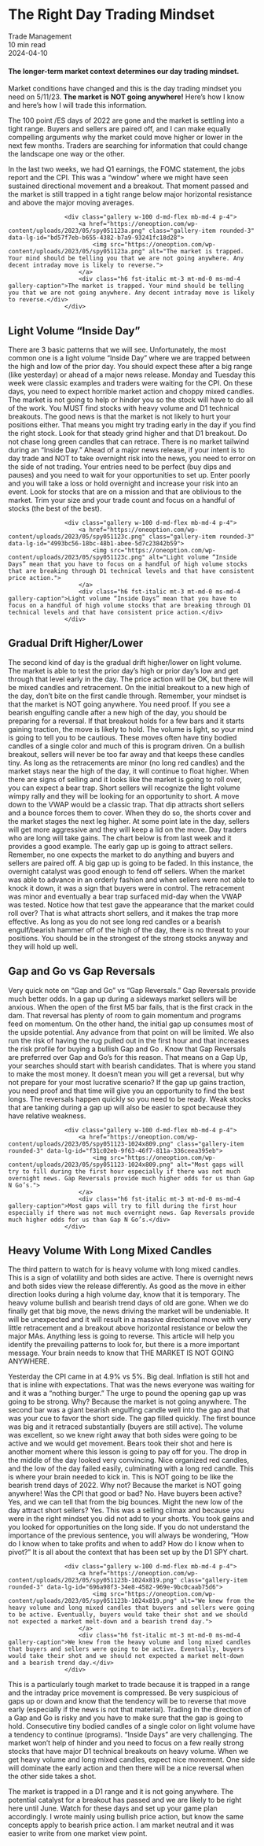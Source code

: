 
<div class="bg-secondary">
<h1 class="py-5 ms-3 ms-md-4 my-0">The Right Day Trading Mindset</h1>
</div>
<div class="d-flex align-items-center flex-wrap text-muted ps-3 ps-md-4 py-3 border-top border-bottom">
<div class="border-end pe-3 me-3">
<span class="badge bg-faded-primary text-primary">
Trade Management </span>
</div>
<div class="fs-sm pe-3 border-end me-3">10 min read</div>
<div class="fs-sm">
2024-04-10 </div>
</div>
<section class="px-3 px-md-4 py-4">
<h4 class="wp-block-heading">The longer-term market context determines our day trading mindset.</h4>
<p>Market conditions have changed and this is the day trading mindset you need on 5/11/23.&nbsp;<strong>The market is NOT going anywhere!</strong>&nbsp;Here’s how I know and here’s how I will trade this information.</p>
<p>The 100 point /ES days of 2022 are gone and the market is settling into a tight range. Buyers and sellers are paired off, and I can make equally compelling arguments why the market could move higher or lower in the next few months. Traders are searching for information that could change the landscape one way or the other.</p>
<p>In the last two weeks, we had Q1 earnings, the FOMC statement, the jobs report and the CPI. This was a “window” where we might have seen sustained directional movement and a breakout. That moment passed and the market is still trapped in a tight range below major horizontal resistance and above the major moving averages.</p>

                    <div class="gallery w-100 d-md-flex mb-md-4 p-4">
                        <a href="https://oneoption.com/wp-content/uploads/2023/05/spy051123a.png" class="gallery-item rounded-3" data-lg-id="bd57f7eb-b655-4382-b7a9-93241fc18d28">
                            <img src="https://oneoption.com/wp-content/uploads/2023/05/spy051123a.png" alt="The market is trapped. Your mind should be telling you that we are not going anywhere. Any decent intraday move is likely to reverse.">
                        </a>
                        <div class="h6 fst-italic mt-3 mt-md-0 ms-md-4 gallery-caption">The market is trapped. Your mind should be telling you that we are not going anywhere. Any decent intraday move is likely to reverse.</div>
                    </div>
                
<h2 class="wp-block-heading" id="Light_Volume_Inside_Day_">Light Volume “Inside Day”</h2>
<p>There are 3 basic patterns that we will see. Unfortunately, the most common one is a light volume “Inside Day” where we are trapped between the high and low of the prior day. You should expect these after a big range (like yesterday) or ahead of a major news release. Monday and Tuesday this week were classic examples and traders were waiting for the CPI. On these days, you need to expect horrible market action and choppy mixed candles. The market is not going to help or hinder you so the stock will have to do all of the work. You MUST find stocks with heavy volume and D1 technical breakouts. The good news is that the market is not likely to hurt your positions either. That means you might try trading early in the day if you find the right stock. Look for that steady grind higher and that D1 breakout. Do not chase long green candles that can retrace. There is no market tailwind during an “Inside Day.” Ahead of a major news release, if your intent is to day trade and NOT to take overnight risk into the news, you need to error on the side of not trading. Your entries need to be perfect (buy dips and pauses) and you need to wait for your opportunities to set up. Enter poorly and you will take a loss or hold overnight and increase your risk into an event. Look for stocks that are on a mission and that are oblivious to the market. Trim your size and your trade count and focus on a handful of stocks (the best of the best).</p>

                    <div class="gallery w-100 d-md-flex mb-md-4 p-4">
                        <a href="https://oneoption.com/wp-content/uploads/2023/05/spy051123c.png" class="gallery-item rounded-3" data-lg-id="4993bc56-18bc-48b1-abee-5d7c23842b59">
                            <img src="https://oneoption.com/wp-content/uploads/2023/05/spy051123c.png" alt="Light volume “Inside Days” mean that you have to focus on a handful of high volume stocks that are breaking through D1 technical levels and that have consistent price action.">
                        </a>
                        <div class="h6 fst-italic mt-3 mt-md-0 ms-md-4 gallery-caption">Light volume “Inside Days” mean that you have to focus on a handful of high volume stocks that are breaking through D1 technical levels and that have consistent price action.</div>
                    </div>
                
<h2 class="wp-block-heading" id="Gradual_Drift_Higher_Lower">Gradual Drift Higher/Lower</h2>
<p>The second kind of day is the gradual drift higher/lower on light volume. The market is able to test the prior day’s high or prior day’s low and get through that level early in the day. The price action will be OK, but there will be mixed candles and retracement. On the initial breakout to a new high of the day, don’t bite on the first candle through. Remember, your mindset is that the market is NOT going anywhere. You need proof. If you see a bearish engulfing candle after a new high of the day, you should be preparing for a reversal. If that breakout holds for a few bars and it starts gaining traction, the move is likely to hold. The volume is light, so your mind is going to tell you to be cautious. These moves often have tiny bodied candles of a single color and much of this is program driven. On a bullish breakout, sellers will never be too far away and that keeps these candles tiny. As long as the retracements are minor (no long red candles) and the market stays near the high of the day, it will continue to float higher. When there are signs of selling and it looks like the market is going to roll over, you can expect a bear trap. Short sellers will recognize the light volume wimpy rally and they will be looking for an opportunity to short. A move down to the VWAP would be a classic trap. That dip attracts short sellers and a bounce forces them to cover. When they do so, the shorts cover and the market stages the next leg higher. At some point late in the day, sellers will get more aggressive and they will keep a lid on the move. Day traders who are long will take gains. The chart below is from last week and it provides a good example. The early gap up is going to attract sellers. Remember, no one expects the market to do anything and buyers and sellers are paired off. A big gap up is going to be faded. In this instance, the overnight catalyst was good enough to fend off sellers. When the market was able to advance in an orderly fashion and when sellers were not able to knock it down, it was a sign that buyers were in control. The retracement was minor and eventually a bear trap surfaced mid-day when the VWAP was tested. Notice how that test gave the appearance that the market could roll over? That is what attracts short sellers, and it makes the trap more effective. As long as you do not see long red candles or a bearish engulf/bearish hammer off of the high of the day, there is no threat to your positions. You should be in the strongest of the strong stocks anyway and they will hold up well.</p>
<h2 class="wp-block-heading" id="Gap_and_Go_vs_Gap_Reversals">Gap and Go vs Gap Reversals</h2>
<p>Very quick note on “Gap and Go” vs “Gap Reversals.” Gap Reversals provide much better odds. In a gap up during a sideways market sellers will be anxious. When the open of the first M5 bar fails, that is the first crack in the dam. That reversal has plenty of room to gain momentum and programs feed on momentum. On the other hand, the initial gap up consumes most of the upside potential. Any advance from that point on will be limited. We also run the risk of having the rug pulled out in the first hour and that increases the risk profile for buying a bullish Gap and Go . Know that Gap Reversals are preferred over Gap and Go’s for this reason. That means on a Gap Up, your searches should start with bearish candidates. That is where you stand to make the most money. It doesn’t mean you will get a reversal, but why not prepare for your most lucrative scenario? If the gap up gains traction, you need proof and that time will give you an opportunity to find the best longs. The reversals happen quickly so you need to be ready. Weak stocks that are tanking during a gap up will also be easier to spot because they have relative weakness.</p>

                    <div class="gallery w-100 d-md-flex mb-md-4 p-4">
                        <a href="https://oneoption.com/wp-content/uploads/2023/05/spy051123-1024x809.png" class="gallery-item rounded-3" data-lg-id="f31c02eb-9f63-46f7-811a-336ceea395eb">
                            <img src="https://oneoption.com/wp-content/uploads/2023/05/spy051123-1024x809.png" alt="Most gaps will try to fill during the first hour especially if there was not much overnight news. Gap Reversals provide much higher odds for us than Gap N Go’s.">
                        </a>
                        <div class="h6 fst-italic mt-3 mt-md-0 ms-md-4 gallery-caption">Most gaps will try to fill during the first hour especially if there was not much overnight news. Gap Reversals provide much higher odds for us than Gap N Go’s.</div>
                    </div>
                
<h2 class="wp-block-heading" id="Heavy_Volume_With_Long_Mixed_Candles">Heavy Volume With Long Mixed Candles</h2>
<p>The third pattern to watch for is heavy volume with long mixed candles. This is a sign of volatility and both sides are active. There is overnight news and both sides view the release differently. As good as the move in either direction looks during a high volume day, know that it is temporary. The heavy volume bullish and bearish trend days of old are gone. When we do finally get that big move, the news driving the market will be undeniable. It will be unexpected and it will result in a massive directional move with very little retracement and a breakout above horizontal resistance or below the major MAs. Anything less is going to reverse. This article will help you identify the prevailing patterns to look for, but there is a more important message. Your brain needs to know that THE MARKET IS NOT GOING ANYWHERE.</p>
<p>Yesterday the CPI came in at 4.9% vs 5%. Big deal. Inflation is still hot and that is inline with expectations. That was the news everyone was waiting for and it was a “nothing burger.” The urge to pound the opening gap up was going to be strong. Why? Because the market is not going anywhere. The second bar was a giant bearish engulfing candle well into the gap and that was your cue to favor the short side. The gap filled quickly. The first bounce was big and it retraced substantially (buyers are still active). The volume was excellent, so we knew right away that both sides were going to be active and we would get movement. Bears took their shot and here is another moment where this lesson is going to pay off for you. The drop in the middle of the day looked very convincing. Nice organized red candles, and the low of the day failed easily, culminating with a long red candle. This is where your brain needed to kick in. This is NOT going to be like the bearish trend days of 2022. Why not? Because the market is NOT going anywhere! Was the CPI that good or bad? No. Have buyers been active? Yes, and we can tell that from the big bounces. Might the new low of the day attract short sellers? Yes. This was a selling climax and because you were in the right mindset you did not add to your shorts. You took gains and you looked for opportunities on the long side. If you do not understand the importance of the previous sentence, you will always be wondering, “How do I know when to take profits and when to add? How do I know when to pivot?” It is all about the context that has been set up by the D1 SPY chart.</p>

                    <div class="gallery w-100 d-md-flex mb-md-4 p-4">
                        <a href="https://oneoption.com/wp-content/uploads/2023/05/spy051123b-1024x819.png" class="gallery-item rounded-3" data-lg-id="696a98f3-34e8-4582-969e-9bc0caab75d6">
                            <img src="https://oneoption.com/wp-content/uploads/2023/05/spy051123b-1024x819.png" alt="We knew from the heavy volume and long mixed candles that buyers and sellers were going to be active. Eventually, buyers would take their shot and we should not expected a market melt-down and a bearish trend day.">
                        </a>
                        <div class="h6 fst-italic mt-3 mt-md-0 ms-md-4 gallery-caption">We knew from the heavy volume and long mixed candles that buyers and sellers were going to be active. Eventually, buyers would take their shot and we should not expected a market melt-down and a bearish trend day.</div>
                    </div>
                
<p>This is a particularly tough market to trade because it is trapped in a range and the intraday price movement is compressed. Be very suspicious of gaps up or down and know that the tendency will be to reverse that move early (especially if the news is not that material). Trading in the direction of a Gap and Go is risky and you have to make sure that the gap is going to hold. Consecutive tiny bodied candles of a single color on light volume have a tendency to continue (programs). “Inside Days” are very challenging. The market won’t help of hinder and you need to focus on a few really strong stocks that have major D1 technical breakouts on heavy volume. When we get heavy volume and long mixed candles, expect nice movement. One side will dominate the early action and then there will be a nice reversal when the other side takes a shot.</p>
<p>The market is trapped in a D1 range and it is not going anywhere. The potential catalyst for a breakout has passed and we are likely to be right here until June. Watch for these days and set up your game plan accordingly. I wrote mainly using bullish price action, but know the same concepts apply to bearish price action. I am market neutral and it was easier to write from one market view point.</p>
</section>
